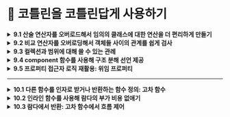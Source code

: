 # 📌 코틀린을 코틀린답게 사용하기 

<details>
<summary><strong>9.1 산술 연산자를 오버로드해서 임의의 클래스에 대한 연산을 더 편리하게 만들기</strong></summary>
  
- 코틀린에서 관례를 사용하는 가장 단순한 예는 산술 연산자

## 9.1.1 plus, times, divide 등: 이항 산술 연산 오버로딩

```kotlin
data class Point(val x: Int, val y: Int) {
    operator fun plus(other: Point): Point {
        return Point(x + other.x, y + other.y)
    }
}
```

```kotlin
fun main() {
	val p1 = Point(10, 20)
	val p2 = Point(30, 40)
	println(p1 + p2) // 기호를 쓰면 plus 함수가 호출 
	// Point(x=40, y=60)
}
```

- `plus` 함수 앞에 `operator` 키워드를 붙여야 한다는 점
- 연산자를 오버로딩하는 함수 앞에는 반드시 `operator` 가 있어야함
- `operator` 키워드를 붙임으로 써 어떤 함수가 관례를 따르는 함수임을 명확히 할 수 있음
- 실수로 관례에서 사용하는 함수 이름을 사용하는 경우를 막아줌
- **함수 이름**(`plus`, `minus`, `times`, `div` 등)과 **`operator`** 키워드를 맞추면, 표준 연산자(`+`, `-`, `*`, `/`)를 그대로 사용 가능

## 9.1.2 연산을 적용한 다음에 그 결과를 바로 대입: 복합 연산자 오버로딩

- `plus` 와 같은 연산자를 오버로딩하면 코틀린은 `+` 연산자뿐 아니라 그와 관련 있는 연산자인 `+=` 도 자동으로 함께 지원 `+=` , `-=` 등의 연산자는 `복합 대입 연산자`라고 부름

## 9.1.3 피연산자가 1개뿐인 연산자: 단한 연산자 오버로딩

- 단항 연산자를 오버로딩하는 절차도 이항 연산자와 마찬가지
- 미리 정해진 이름의 함수를 선언하면서 `operator` 로 표시하면 됨

```kotlin
data class Point(val x: Int, val y: Int) {
    // -point
    operator fun unaryMinus(): Point =
        Point(-x, -y)

    // ++point
    operator fun inc(): Point =
        Point(x + 1, y + 1)

    // --point
    operator fun dec(): Point =
        Point(x - 1, y - 1)
}
```

```kotlin
fun main() {
    val p = Point(3, 5)

    val neg = -p
    println(neg)   // Point(x=-3, y=-5)

    val p2 = p.inc()    // 혹은 ++p
    println(p2)   // Point(x=4, y=6)

    var p3 = p
    p3++
    println(p3)   // Point(x=4, y=6)

    val p4 = p3.dec()   // 혹은 --p3
    println(p4)   // Point(x=3, y=5)
}
```
</details>

<details>
<summary><strong>9.2 비교 연산자를 오버로딩해서 객체들 사이의 관계를 쉽게 검사 </strong></summary>
	
- 코틀린에서는 산술 연산자와 마찬가지로 기본 타입 값뿐 아니라 모든 객체에 대해 비교 연산(`==`, `!=`, `>`, `<`) 등를 수행할 수 있음
- `equals`, `compareTo` 를 호출해야 하는 자바와 달리 코틀린에서는  `==` 비교 연산자를 직접 사용할 수 있어 비교 코드가 더 간결하며 이해하기 쉬움

## 9.2.1 동등성 연산자: equals

- 코틀린의 `==` 연산자는 내부적으로 `a?.equals(b) ?: (b === null)` 을 호출
- **참조 동일성**을 직접 비교하려면 `===` ,`!==` 사용

## 9.2.2 순서 연산자: compareTo (<, >, ≤, ≥)

- **`operator fun compareTo(other): Int`** 을 구현
- **양수/0/음수** 반환에 따라 <, ==, > 같은 연산자 지원
- **멤버 함수**로 직접 구현하거나, **확장 함수**로도 활용 가능
</details>


<details>
<summary><strong>9.3  컬렉션과 범위에 대해 쓸 수 있는 관례</strong></summary>
- 컬렉션을 다룰 때 가장 많이 쓰는 연산은 인덱스를 사용해 원소를 읽거나 쓰는 연산과 어떤 값이 컬렉션에 속해 있는지 검사하는 연산임

## 9.3.1 인덱스로 원소 접근: get과 set

- 코틀린 컬렉션(`List`, `Map` 등)는 `operator fun get(index)` 와 `operator fun set(index, value`) 를 제공해, 인덱스 연산자([]) 문법을 사용할 수 있게 해 줌
- **불변 컬렉션 vs 가변 컬렉션**
    - `List<T>` 는 읽기 전용이므로 `get(index)` 만 지원
    - `MutableList<T>` 는 `get` 과 `set` 둘 다 지원해 요소 변경이 가능

## 9.3.2 어떤 객체가 컬렉션에 들어있는지 검사: in 관례

- **`contains` 연산자 함수**
- 컬렉션(List, Set, Map 등)에는 `operator fun contains(element: T): Boolean` 가 정의되어 있어, 특정 원소가 컬렉션에 포함되어 있는지를 검사할 수 있음
- `in` 연산자는 내부적으로 `contains`호출

```kotlin
val nums = listOf(1, 2, 3)
println(2 in nums)    // nums.contains(2) → true
println(5 !in nums)   // !nums.contains(5) → true
```

- **불변 vs 가변 컬렉션**
    - `List<T>` / `Set<T>` 등 읽기 전용 컬렉션에서도 `contains` 만 있어 `in` 연산이 가능
    - `MutableList<T>` / `MutableSet<T>` 에도 동일하게 `in` / `!in` 사용 가능.
- **Map의 키 검사**
    - `Map<K, V>` 의 경우 `operator fun contains(key: K): Boolean` 가 키 검사용으로 정의되어 있음
    
    ```kotlin
    val map = mapOf("a" to 1, "b" to 2)
    if ("a" in map) { /* true */ }
    ```
    
- **문자열과 범위에도 적용**

```kotlin
"ell" in "Hello"  // true
```

## 9.3.3 객체로부터 범위 만들기: rangeTo와 rangeUtil 관례

- `a..b` 구문은 내부적으로 `a.rangeTo(b)`를 호출
- ex) `a..b` → `a.rangeTo(b)` (끝값 포함)
- `a until b` → 끝값 미포함 범위
- 커스텀 타입에 rangeTo/until을 정의하면 for (x in …) 같은 범위 반복을 직접 지원할 수 있습니다.

## 9.3.4 자신의 타입에 대해 루프 수행: iterator 관례

- **for-루프와 iterator**
    - Kotlin의 for (item in collection) 구문은 내부적으로 다음 과정을 거침
        - 대상 객체에 `operator fun iterator(): Iterator<T>` 가 있는지 확인
        - 반환된 `Iterator<T>`에서 `hasNext()`와 `next()`를 반복 호출
- **Iterator 인터페이스**
    
    ```kotlin
    interface Iterator<out T> {
      fun hasNext(): Boolean
      fun next(): T
    }
    ```
    
    - `hasNext()`가 `true`인 동안 `next()`를 호출해 순차적으로 요소를 꺼냄
</details>

<details>
<summary><strong>9.4 component 함수를 사용해 구조 분해 선언 제공</strong></summary>
	
- 구조 분해 선언를 사용하면 복합적인 값을 분해해서 별도의 여러 자역 변수를 한꺼번에 초기화할 수 있음
- 복합적인 값을 **여러 변수로 한꺼번에 분해**해서 초기화하는 문법
- 예: `val (name, age) = person`

---

- **작동 원리**
    - 구조 분해 선언은 `componentN()` 함수들을 호출하여 동작함.
    - 예를 들어, `val (a, b) = obj` → 내부적으로 `obj.component1()`과 `obj.component2()` 호출됨.

---

- **사용 조건**
    - 클래스에 `componentN()` 함수가 정의되어 있어야 함.
    - **`data class`**는 자동으로 `componentN()` 함수를 생성해줌.

```kotlin
class Point(val x: Int, val y: Int) {
    operator fun component1() = x
    operator fun component2() = y
}

val (x, y) = Point(10, 20)
```
</details>

<details>
<summary><strong>9.5 프로퍼티 접근자 로직 재활용: 위임 프로퍼티</strong></summary>
	
## 9.5.1 위임 프로퍼티의 기본 문법과 내부 동작

- **프로퍼티의 getter/setter 로직을 다른 객체에 위임**하는 방식
- 공통된 로직을 재사용할 수 있어 중복 제거와 코드 간결화에 유리함

```kotlin
val property by delegate
```

• `delegate`는 `getValue` / `setValue` 함수를 가진 객체여야 함

## 9.5.2 위임 프로퍼티 사용: by lazy()를 사용한 지연 초기화

- 지연 초기화는 객체의 일부분을 초기화하지 않고 남겨뒀다가 실제로 그 부분의 값이 필요할 경우 초기화할 때 흔히 쓰이는 패턴

```kotlin
val name: String by lazy {
    println("계산 중...")
    "Kotlin"
}
```

- **표준 위임 프로퍼티 종류**
    - `lazy` → 지연 초기화
    - `observable` → 값 변경 감지
    - `vetoable` → 변경 조건 검사
    - `Delegates.notNull<T>()`→ 반드시 나중에 초기화돼야 할 값에 사용
</details>

<hr>

<details>
<summary><strong>10.1 다른 함수를 인자로 받거나 반환하는 함수 정의: 고차 함수 </strong></summary>
	
- 코틀린에서는 람다나 함수 참조를 사용해 함수를 값으로 표현 할 수 있음

## 10.1.1 함수 타입은 람다의 파라미터 타입과 반환 타입을 지정한다.

- 함수를 인자로 받거나, 함수를 반환하는 함수를 고차 함수라고 함
- 코틀린에서는 람다식이나 함수 참조를 통해 함수를 값처럼 사용할 수 있음
- 람다의 매개변수 타입과 반환 타입을 명시하여 사용.

```kotlin
val sum: (Int, Int) -> Int = { x, y -> x + y }
```

## 10.1.2 인자로 전달 받은 함수 호출

- 고차 함수에서 함수를 인자로 전달받았다면, 해당 함수를 일반 함수처럼 호출하면 됨
- 전달받은 함수도 ()를 붙여 호출할 수 있음

```kotlin
fun twoAndThree(operation: (Int, Int) -> Int): Int {
    return operation(2, 3)
}

val sum = twoAndThree { a, b -> a + b }     // 5
val product = twoAndThree { a, b -> a * b } // 6
```

- `operation`이라는 파라미터는 `(Int, Int) -> Int` 타입의 함수
- `operation(2, 3)`처럼 일반 함수처럼 호출 가능

## 10.1.3 자바에서 코틀린 함수 타입 사용

- 코틀린의 함수 타입은 Java의 함수형 인터페이스와 호환됨.
- Java에서는 코틀린 함수 타입을 직접 사용할 수는 없지만, Function 인터페이스나 람다로 전달 가능함.

```kotlin
// kotlin 
fun process(operation: (Int, Int) -> Int): Int {
    return operation(4, 2)
}
```

```java
//java
int result = KotlinKt.process((a, b) -> a + b);
```

- SAM 변환 (Single Abstract Method)
    - 자바에서는 함수형 인터페이스(메서드가 하나인 인터페이스)를 사용하여 코틀린 함수 타입을 전달받을 수 있음
    - 자바의 람다는 이런 인터페이스를 구현한 익명 객체로 자동 변환됨 → SAM 변환

```kotlin
// kotlin 
fun interface IntBinaryOp {
    fun apply(x: Int, y: Int): Int
}

fun compute(op: IntBinaryOp): Int = op.apply(10, 5)
```

```java
// java
int result = KotlinKt.compute((x, y) -> x * y);
```

## 10.1.4 함수 타입의 파라미터에 대해 기본값을 지정할 수 있고, 널이 될 수도 있다.

- 함수 타입 파라미터도 기본값 지정 가능
    - 일반 파라미터처럼 함수 타입 파라미터에도 기본값을 설정할 수 있음
    - 함수 인자를 생략하면 기본으로 지정된 함수가 사용됨

```kotlin
fun greet(message: String, formatter: (String) -> String = { it.uppercase() }) {
    println(formatter(message))
}

greet("hello")                     // HELLO (기본값 사용)
greet("hello") { it.reversed() }  // olleh
```

- 함수 타입 파라미터도 nullable 가능
    - 함수 타입 파라미터에 `null`을 허용할 수도 있음.
    - 이 경우에는 `null` 체크 후 호출 필요

```kotlin
fun greetNullable(message: String, formatter: ((String) -> String)? = null) {
    val result = formatter?.invoke(message) ?: message
    println(result)
}

greetNullable("hello")                        // hello
greetNullable("hello") { it.capitalize() }    // Hello
```

## 10.1.5 함수를 함수에서 반환

- 코틀린에서는 **함수를 반환값으로 사용할 수 있음**
- 즉, **고차 함수는 함수를 반환**할 수도 있음
- 반환 타입은 (파라미터) -> 반환값 형태의 **함수 타입**

```kotlin
fun operation(): (Int) -> Int {
    return { it * 2 }
}

val result = operation()(3)  // 6
```

- `operation()`은 `(Int) -> Int` 타입의 함수를 반환
- 반환된 함수를 즉시 호출: `operation()(3)`

## 10.1.6 람다를 활용해 중복을 줄여 코드 재사용성 높이기

- *공통된 코드 흐름(템플릿)*은 유지하고, 다른 동작만 람다로 전달하여 중복 제거
- 템플릿 메서드 패턴을 람다로 간결하게 구현하는 방식

```kotlin
fun <T> withFileReader(file: File, block: (BufferedReader) -> T): T {
    return file.bufferedReader().use { reader ->
        block(reader)
    }
}
```

- `file.bufferedReader()`와 `use {}`는 **공통 로직**
- 실제 동작은 `block` 람다로 전달 받음

```kotlin
val lines = withFileReader(File("data.txt")) { reader ->
    reader.readLines()
}

val firstLine = withFileReader(File("data.txt")) { reader ->
    reader.readLine()
}
```
</details>

<details>
<summary><strong>10.2 인라인 함수를 사용해 람다의 부가 비용 없애기 </strong></summary>
	
- 보통 람다를 익명 클래스로 컴파일한다고 설명
- 그렇지만 람다식마다 새로운 클래스가 생기고 람다가 변수를 캡처한 경우 람다 정의가 포함된 코드를 호출하는 시점마다 새로운 객체가 생긴다는 뜻이라는 사실
- 이로 인해 부가 비용이 듬
- 따라서 람다를 사용하는 구현은 똑같은 코드를 직접 실행하는 함수보다 절 효율 적

## 10.2.1 인라이닝이 작동하는 방식

- 어떤 함수를 `inline`으로 선언하면 . 그 함수의 본문이 인라인이 됨
- 다른 말로 하면 함수를 호출하는 코드를 함수를 호출하는 바이트코드 재신에 함수 본문을 번역한 바이트코드로 컴파일 한다는 뜻

```kotlin
inline fun <T> synchronized(lock: Lock, action: () -> T): T {
  lock.lock()
  try {
    return action()
  } finally {
    lock.unloack()
  }
}

fun main() {
   val l = ReentrantLock()
   synchronized(1) {
   // 
   }
}
```

- 자바에서는 임의의 객체 대해 `synchronized` 를 사용할 수 있지만 이함수는 `Lock` 클래스의 인스턴스를 요구한다는 점

## 10.2.2 인라인 함수의 제약

- **재귀 호출(recursion) 금지**
    - 직접(recursive) 혹은 간접(recursive)으로 자기 자신을 호출할 수 없음
    - 컴파일러가 호출 지점에 함수 본문을 무한히 복사하게 되어 코드 팽창(infinite inlining)이 발생하기 때문
- **가상(virtual) 함수로 사용할 수 없음**
    - `open`, `abstract`, `override` 키워드를 붙인 함수는 `inline`으로 선언할 수 없음
    - 인터페이스나 추상 클래스의 멤버로도 선언할 수 없으며, 항상 `final` 상태여야 함
- **리플렉션(reflection) 제한**
    - 인라이닝된 함수 본문은 실제 바이트코드에 함수 호출 형태로 남아 있지 않기 때문에, 런타임에 :: 연산자로 참조하거나 `kotlin.reflect API`로 호출할 수 없음
- **람다 파라미터의 반환(return) 제약**
    - `inline` 함수 안에서 넘어온 람다 내에서는 “*비지역(non-local) 반환*” (return without label) 이 가능
    - 하지만 `noinline` 으로 표시된 람다에는 비지역 반환이 불가능하며, `crossinline` 을 붙이면 “non-local return” 자체가 금지됩니다.
- **지역(local) 클래스·함수 인라이닝 불가**
    - `inline` 함수 내부에 정의된 지역 클래스나 지역 함수는 인라이닝되지 않음
    - `inline` 함수는 어디까지나 호출 지점에 “본문”만 복사해 넣으므로, 지역 선언부 전체를 가져갈 수는 없음
</details>


<details>
<summary><strong>10.3 람다에서 반환: 고차 함수에서 흐름 제어</strong></summary>
	
## 10.3.1 람다 안의 retrun 문: 람다를 둘러싼 함수에서 반환

```kotlin
inline fun perform(times: Int, action: (Int) -> Unit) {
    for (i in 1..times) {
        action(i)
    }
    println("perform 끝")  // 이 코드는, 람다에서 비지역 반환이 일어나면 실행되지않음 
}

fun foo() {
    perform(5) { i ->
        if (i == 3) return        // non-local return: foo()를 즉시 종료
        println("i = $i")
    }
    println("foo 끝")             // 이 줄은 호출되지 x 
}

fun main() {
    foo()
    println("main 계속 실행")    // foo()가 return으로 바로 나가버렸기 때문에, 여전히 실행
}
```

## 10.3.2 람다로부터 반환: 레이블을 사용한 return

- `inline 고차 함수`에 넘긴 람다에서 `return`을 하면 기본적으로 **비지역 반환(non-local return)** 으로 동작해, 람다를 감싼 함수 전체가 종료됨
- 그런데 “람다 내부만 종료시키고 싶을 때” 는 **레이블(label)** 을 붙인 return 을 사용함

```kotlin
inline fun perform(times: Int, action: (Int) -> Unit) {
    for (i in 1..times) {
        action(i)
    }
    println("perform 끝")
}

fun exampleLabelReturn() {
    perform(5) lambda@{ i ->
        if (i == 3) return@lambda   // 이 return은 람다(lambda@)만 종료
        println("i = $i")
    }
    println("exampleLabelReturn 끝")  // 이 줄도 실행됨
}

fun main() {
    exampleLabelReturn()
}
```

## 10.3.3 익명 함수: 기본적으로 로컬 return

- `inline` 함수에 넘겨줄 때 람다 대신 **익명 함수**(anonymous function)를 사용하면, 그 안의 `return`은 언제나 **로컬 반환(local return)** 으로 동작
- 익명 함수 내부에서 return이 호출되면 **익명 함수 자체만** 빠져나가고, 이를 감싼 호출 함수나 상위 함수 전체는 종료되지 않음

```kotlin
inline fun perform(times: Int, action: (Int) -> Unit) {
    for (i in 1..times) {
        action(i)
    }
    println("perform 끝")
}

fun exampleAnonymousFunction() {
    perform(5, fun(i: Int) {
        if (i == 3) {
            println("i == 3: 익명 함수에서 return")  
            return    //  로컬 반환: 익명 함수만 종료
        }
        println("i = $i")
    })
    println("exampleAnonymousFunction 끝")  // 이 줄도 정상 실행
}

fun main() {
    exampleAnonymousFunction()
}

/*
i = 1
i = 2
i == 3: 익명 함수에서 return
i = 4
i = 5
perform 끝
exampleAnonymousFunction 끝
*/
```
</details>
